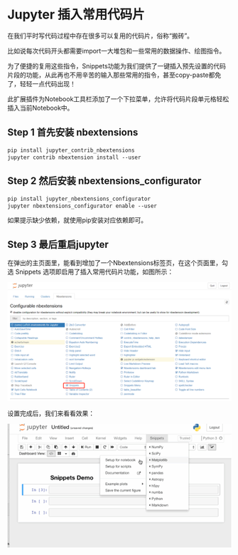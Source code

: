 # Jupyter 插入常用代码片

在我们平时写代码过程中存在很多可以复用的代码片，俗称“搬砖”。

比如说每次代码开头都需要import一大堆包和一些常用的数据操作、绘图指令。

为了便捷的复用这些指令，Snippets功能为我们提供了一键插入预先设置的代码片段的功能，从此再也不用辛苦的输入那些常用的指令，甚至copy-paste都免了，轻轻一点代码出现！

此扩展插件为Notebook工具栏添加了一个下拉菜单，允许将代码片段单元格轻松插入当前Notebook中。

## Step 1 首先安装 nbextensions

```
pip install jupyter_contrib_nbextensions
jupyter contrib nbextension install --user
```

## Step 2 然后安装 nbextensions_configurator
```
pip install jupyter_nbextensions_configurator
jupyter nbextensions_configurator enable --user
```

如果提示缺少依赖，就使用pip安装对应依赖即可。

## Step 3 最后重启jupyter

在弹出的主页面里，能看到增加了一个Nbextensions标签页，在这个页面里，勾选 Snippets 选项即启用了插入常用代码片功能，如图所示：

![](https://github.com/Hourout/Jupyter-Extra-Features/blob/master/image/Snippets1.png)

设置完成后，我们来看看效果：

![](https://github.com/Hourout/Jupyter-Extra-Features/blob/master/image/Snippets2.gif)
